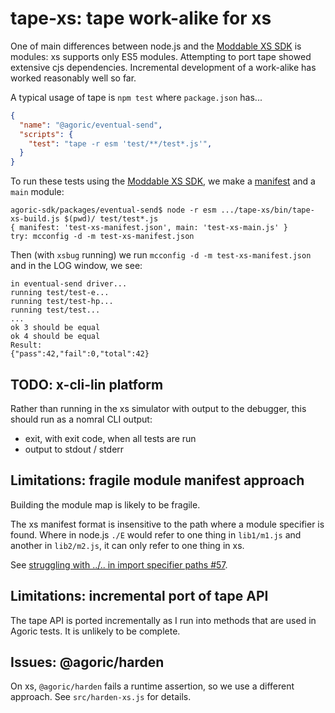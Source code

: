 # tape-xs: tape work-alike for xs

One of main differences between node.js and the [Moddable XS SDK][xs]
is modules: xs supports only ES5 modules. Attempting to port tape
showed extensive cjs dependencies. Incremental development of a
work-alike has worked reasonably well so far.

A typical usage of tape is `npm test` where `package.json` has...

```json
{
  "name": "@agoric/eventual-send",
  "scripts": {
    "test": "tape -r esm 'test/**/test*.js'",
  }
}
```

To run these tests using the [Moddable XS SDK][xs], we make a
[manifest][] and a `main` module:

```
agoric-sdk/packages/eventual-send$ node -r esm .../tape-xs/bin/tape-xs-build.js $(pwd)/ test/test*.js
{ manifest: 'test-xs-manifest.json', main: 'test-xs-main.js' }
try: mcconfig -d -m test-xs-manifest.json
```

[manifest]: https://github.com/Moddable-OpenSource/moddable/blob/public/documentation/tools/manifest.md
[xs]: https://github.com/Moddable-OpenSource/moddable/blob/public/documentation/Moddable%20SDK%20-%20Getting%20Started.md

Then (with `xsbug` running) we run `mcconfig -d -m
test-xs-manifest.json` and in the LOG window, we see:

```
in eventual-send driver...
running test/test-e...
running test/test-hp...
running test/test...
...
ok 3 should be equal
ok 4 should be equal
Result:
{"pass":42,"fail":0,"total":42}
```

## TODO: x-cli-lin platform

Rather than running in the xs simulator with output to the debugger,
this should run as a nomral CLI output:

  - exit, with exit code, when all tests are run
  - output to stdout / stderr

## Limitations: fragile module manifest approach

Building the module map is likely to be fragile.

The xs manifest format is insensitive to the path where a module
specifier is found.  Where in node.js `./E` would refer to one thing
in `lib1/m1.js` and another in `lib2/m2.js`, it can only refer to one
thing in xs.

See [struggling with ../.. in import specifier paths #57](https://github.com/Agoric/agoric-sdk/issues/57).


## Limitations: incremental port of tape API

The tape API is ported incrementally as I run into methods that are
used in Agoric tests. It is unlikely to be complete.


## Issues: @agoric/harden

On xs, `@agoric/harden` fails a runtime assertion, so we use a
different approach. See `src/harden-xs.js` for details.
